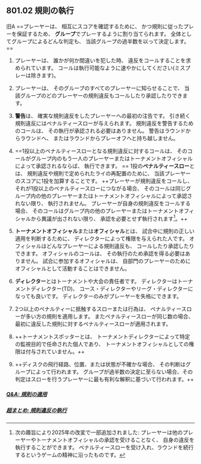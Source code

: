 ## 801.02 規則の執行

旧A ==プレーヤーは、
相互にスコアを確認するために、
かつ規則に従ったプレーを保証するため、
**グループ**でプレーするように割り当てられます。
全体としてグループによるどんな判定も、
当該グループの過半数を以って決定します。==

1. プレーヤーは、
誰かが何か間違いを犯した時、
違反をコールすることを求められています。
コールは執行可能なように速やかにしてください(ミスプレーは除きます)。

1. プレーヤーは、
そのグループのすべてのプレーヤーに知らせることで、
当該グループのどのプレーヤーの規則違反もコールしたり承認したりできます。

1. **警告**は、
確実な規則違反をしたプレーヤーへの最初の注告です。
引き続く規則違反にはペナルティースローが与えられます。
規則違反を警告するためのコールは、
その執行が承認される必要はありません。
警告はラウンドからラウンドへ、
またはラウンドからプレーオフへと持ち越しません。

1. ==1投以上のペナルティースローとなる規則違反に対するコールは、
そのコールがグループ内のもう一人のプレーヤーまたはトーナメントオフィシャルによって承認されるならば、
執行できます。 ==
1投の**ペナルティースロー**とは、
規則違反や規則で定められたライの再配置のために、
当該プレーヤーのスコアに1投を加算することです。
++プレーヤーが規則違反をコールし、それが1投以上のペナルティースローにつながる場合、
そのコールは同じグループ内の他のプレーヤーまたはトーナメントオフィシャルによって承認されない限り、
執行されません。
プレーヤーが自身の規則違反をコールする場合、
そのコールはグループ内の他のプレーヤーまたはトーナメントオフィシャルから異議が出されない限り、
承認を必要とせず執行されます[^80102.1]。++

1. **トーナメントオフィシャル**または**オフィシャル**とは、
試合中に規則の正しい適用を判断するために、
ディレクターによって権限を与えられた人です。
オフィシャルはどんなプレーヤーによる規則違反も、
コールしたり承認したりできます。
オフィシャルのコールは、
その執行のため承認を得る必要はありません。
試合に参加するオフィシャルは、
自部門のプレーヤーのためにオフィシャルとして活動することはできません。

1. **ディレクター**とはトーナメントや大会の責任者です。
ディレクターはトーナメントディレクター(TD)、
コース・ディレクターやリーグ・ディレクターになっても良いです。
ディレクターのみがプレーヤーを失格にできます。

1. 2つ以上のペナルティーに抵触するスローまたは行為は、
ペナルティースローが多い方の規則を適用します。
またペナルティースローが同じ数の場合、
最初に違反した規則に対するペナルティースローが適用されます。

1. ++トーナメントスポッターとは、
トーナメントディレクターによって特定の監視目的で任命された個人であり、
トーナメントオフィシャルとしての権限は付与されていません。++

1. ++ディスクの飛行経路、位置、または状態が不確かな場合、
その判断はグループによって行われます。
グループが過半数の決定に至らない場合、その判定はスローを行うプレーヤーに最も有利な解釈に基づいて行われます。++


##### [Q&A: 規則の適用](qa-app)
##### [超まとめ: 規則違反の執行](enforcement)

[^80102.1]: 次の趣旨により2025年の改変で一部追加されました:
プレーヤーは他のプレーヤーやトーナメントオフィシャルの承認を受けることなく、
自身の違反を執行することができます。
ペナルティースローを受け入れ、ラウンドを続行するというゲームの精神に沿ったものです。
